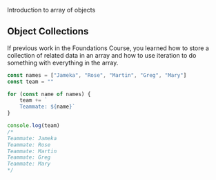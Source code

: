 Introduction to array of objects

## Object Collections

If previous work in the Foundations Course, you learned how to store a collection of related data in an array and how to use iteration to do something with everything in the array.

```js
const names = ["Jameka", "Rose", "Martin", "Greg", "Mary"]
const team = ""

for (const name of names) {
	team += `
	Teammate: ${name}`
}

console.log(team)
/*
Teammate: Jameka
Teammate: Rose
Teammate: Martin
Teammate: Greg
Teammate: Mary
*/
```


<!--stackedit_data:
eyJoaXN0b3J5IjpbLTEwMDUzMjcyMDUsNzMwOTk4MTE2XX0=
-->